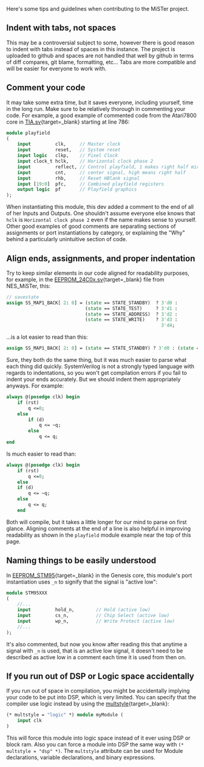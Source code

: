Here's some tips and guidelines when contributing to the MiSTer project.

## Indent with tabs, not spaces

This may be a controversial subject to some, however there is good reason to indent with tabs instead of spaces in this instance. The project is uploaded to github and spaces are not handled that well by github in terms of diff compares, git blame, formatting, etc... Tabs are more compatible and will be easier for everyone to work with.

## Comment your code

It may take some extra time, but it saves everyone, including yourself, time in the long run. Make sure to be relatively thorough in commenting your code. For example, a good example of commented code from the Atari7800 core in [TIA.sv](https://github.com/MiSTer-devel/Atari7800_MiSTer/blob/cfcb2603d3f718268b5de8b7742798dd5fdbc605/rtl/TIA.sv#L786){target=_blank} starting at line 786:

```sv
module playfield
(
	input         clk,     // Master clock
	input         reset,   // System reset
	input logic   clkp,    // Pixel Clock
	input clock_t hclk,    // Horizontal clock phase 2
	input         reflect, // Control playfield, 1 makes right half mirror image
	input         cnt,     // center signal, high means right half
	input         rhb,     // Reset HBlank signal
	input [19:0]  pfc,     // Combined playfield registers
	output logic  pf       // Playfield graphics
);
```

When instantiating this module, this dev added a comment to the end of all of her Inputs and Outputs. One shouldn't assume everyone else knows that `hclk` is `Horizontal clock phase 2` even if the name makes sense to yourself. Other good examples of good comments are separating sections of assignments or port instantiations by category, or explaining the "Why" behind a particularly unintuitive section of code.

## Align ends, assignments, and proper indentation

Try to keep similar elements in our code aligned for readability purposes, for example, in the [EEPROM_24C0x.sv](https://github.com/MiSTer-devel/NES_MiSTer/blob/8dddb6cc01a2a2854a444838e0cfe5a17338060f/rtl/EEPROM_24C0x.sv){target=_blank} file from NES_MiSTer, this:

```sv
// savestate
assign SS_MAP1_BACK[ 2: 0] = (state == STATE_STANDBY)  ? 3'd0 :
							 (state == STATE_TEST)     ? 3'd1 :
							 (state == STATE_ADDRESS)  ? 3'd2 :
							 (state == STATE_WRITE)    ? 3'd3 :
														 3'd4;
```

...is a lot easier to read than this:

```sv
assign SS_MAP1_BACK[ 2: 0] = (state == STATE_STANDBY) ? 3'd0 : (state == STATE_TEST) ? 3'd1 : (state == STATE_ADDRESS) ? 3'd2 : (state == STATE_WRITE) ? 3'd3 : 3'd4;
```

Sure, they both do the same thing, but it was much easier to parse what each thing did quickly. SystemVerilog is not a strongly typed language with regards to indentations, so you won't get compilation errors if you fail to indent your ends accurately. But we should indent them appropriately anyways. For example:

```sv
always @(posedge clk) begin
	if (rst)
		q <=0;
	else
		if (d)
			q <= ~q;
		else
			q <= q;
end
```

Is much easier to read than:

```sv
always @(posedge clk) begin
	if (rst)
		q <=0;
	else
	if (d)
		q <= ~q;
	else
		q <= q;
	end
```

Both will compile, but it takes a little longer for our mind to parse on first glance. Aligning comments at the end of a line is also helpful in improving readability as shown in the `playfield` module example near the top of this page.

## Naming things to be easily understood

In [EEPROM_STM95](https://github.com/MiSTer-devel/Genesis_MiSTer/blob/b15cceff237ebd6cb269119d6ec6f3b1dcbb0a8e/rtl/EEPROM_STM95.sv#L13){target=_blank} in the Genesis core, this module's port instantiation uses `_n` to signify that the signal is "active low":

```sv
module STM95XXX
(
	//...
	input         hold_n,        // Hold (active low)
	input         cs_n,          // Chip Select (active low)
	input         wp_n,          // Write Protect (active low)
	//...
);
```

It's also commented, but now you know after reading this that anytime a signal with `_n` is used, that is an active low signal, it doesn't need to be described as active low in a comment each time it is used from then on.

## If you run out of DSP or Logic space accidentally

If you run out of space in compilation, you might be accidentally implying your code to be put into DSP, which is very limited. You can specify that the compiler use logic instead by using the [multstyle](https://www.intel.com/content/www/us/en/programmable/quartushelp/17.0/index.htm#hdl/vlog/vlog_file_dir_multstyle.htm){target=_blank}:

```sv
(* multstyle = "logic" *) module myModule (
	input clk
)
```

This will force this module into logic space instead of it ever using DSP or block ram. Also you can force a module into DSP the same way with `(* multstyle = "dsp" *)`. The `multstyle` attribute can be used for Module declarations, variable declarations, and binary expressions.
